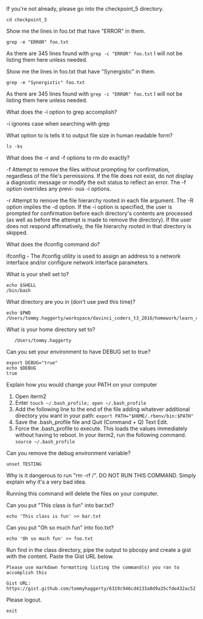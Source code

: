 
If you're not already, please go into the checkpoint_5 directory.

```cd checkpoint_5```

Show me the lines in foo.txt that have "ERROR" in them.

```grep -e "ERROR" foo.txt```

As there are 345 lines found with ```grep -c "ERROR" foo.txt``` I will not be listing
them here unless needed.
   
Show me the lines in foo.txt that have "Synergistic" in them.

```grep -e "Synergistic" foo.txt```

As there are 345 lines found with ```grep -c "ERROR" foo.txt``` I will not be listing
them here unless needed.

What does the -i option to grep accomplish?

-i ignores case when searching with grep

What option to ls tells it to output file size in human readable form?

```ls -ks```

What does the -r and -f options to rm do exactly?

-f          Attempt to remove the files without prompting for confirmation, regardless of the file's permissions.  If the file does not
                 exist, do not display a diagnostic message or modify the exit status to reflect an error.  The -f option overrides any previ-
                 ous -i options.
                 
-r          Attempt to remove the file hierarchy rooted in each file argument.  The -R option implies the -d option.  If the -i option is
                 specified, the user is prompted for confirmation before each directory's contents are processed (as well as before the
                 attempt is made to remove the directory).  If the user does not respond affirmatively, the file hierarchy rooted in that
                 directory is skipped.
                 
What does the ifconfig command do?

ifconfig - The ifconfig utility is used to assign an address to a network interface and/or configure network interface parameters.

What is your shell set to?

```
echo $SHELL
/bin/bash
```

What directory are you in (don't use pwd this time)?

```
echo $PWD
/Users/tommy.haggerty/workspace/davinci_coders_t3_2016/homework/learn_command_line_exercises/checkpoint_5
```

What is your home directory set to?

```echo $HOME
   /Users/tommy.haggerty
```

Can you set your environment to have DEBUG set to true?

```
export DEBUG="true"
echo $DEBUG
true
```

Explain how you would change your PATH on your computer

1. Open iterm2
2. Enter ```touch ~/.bash_profile; open ~/.bash_profile```
3. Add the following line to the end of the file adding whatever 
   additional directory you want in your path:
  ```export PATH="$HOME/.rbenv/bin:$PATH"```
4. Save the .bash_profile file and Quit (Command + Q) Text Edit.
5. Force the .bash_profile to execute. This loads the values immediately without having to reboot. 
   In your iterm2, run the following command.
   ```source ~/.bash_profile```
  
Can you remove the debug environment variable?

```unset TESTING```
    
Why is it dangerous to run "rm -rf /". DO NOT RUN THIS COMMAND. Simply explain why it's a very bad idea.

Running this command will delete the files on your computer.

Can you put "This class is fun" into bar.txt?

```
echo 'This class is fun' >> bar.txt
```

Can you put "Oh so much fun" into foo.txt?

```
echo 'Oh so much fun' >> foo.txt
```

Run find in the class directory, pipe the output to pbcopy and create a gist with the content.  Paste the Gist URL below.

    Please use markdown formatting listing the command(s) you ran to accomplish this

    Gist URL:  https://gist.github.com/tommyhaggerty/6319c946cd4133a0d9a35cfde432ac52

Please logout.

```exit```

